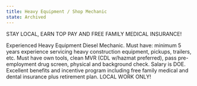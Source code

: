 ```yaml
---
title: Heavy Equipment / Shop Mechanic
state: Archived
---
```

STAY LOCAL, EARN TOP PAY AND FREE FAMILY MEDICAL INSURANCE!

Experienced Heavy Equipment Diesel Mechanic. Must have: minimum 5 years experience servicing heavy construction equipment, pickups, trailers, etc.  Must have own tools, clean MVR (CDL w/hazmat preferred), pass pre-employment drug screen, physical and background check.  Salary is DOE.  Excellent benefits and incentive program including free family medical and dental insurance plus retirement plan.  LOCAL WORK ONLY!